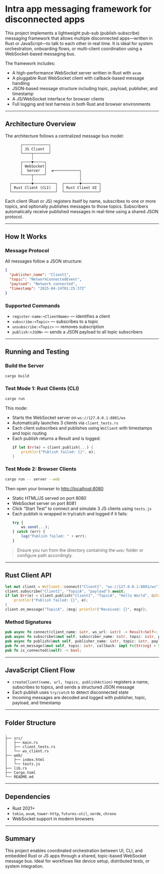 # Intra app messaging framework for disconnected apps

This project implements a lightweight pub-sub (publish-subscribe) messaging framework that allows multiple disconnected apps—written in Rust or JavaScript—to talk to each other in real time. It is ideal for system orchestration, onboarding flows, or multi-client coordination using a WebSocket-based messaging bus.

The framework includes:
- A high-performance WebSocket server written in Rust with `axum`
- A pluggable Rust WebSocket client with callback-based message handling
- JSON-based message structure including topic, payload, publisher, and timestamp
- A JS/WebSocket interface for browser clients
- Full logging and test harness in both Rust and browser environments

---

## Architecture Overview

The architecture follows a centralized message bus model:

```
       ┌────────────┐
       │ JS Client  │
       └────┬───────┘
            │
       ┌────▼─────┐
       │ WebSocket│
       │  Server  │  ◄────────────┐
       └────┬─────┘               │
            │                     │
  ┌─────────▼──────────┐  ┌───────▼────────┐
  │ Rust Client (CLI)  │  │ Rust Client UI │
  └────────────────────┘  └────────────────┘
```

Each client (Rust or JS) registers itself by name, subscribes to one or more topics, and optionally publishes messages to those topics. Subscribers automatically receive published messages in real-time using a shared JSON protocol.

---

## How It Works

### Message Protocol

All messages follow a JSON structure:

```json
{
  "publisher_name": "Client1",
  "topic": "NetworkConnectedEvent",
  "payload": "Network connected",
  "timestamp": "2025-04-24T01:25:37Z"
}
```

### Supported Commands

- `register-name:<ClientName>` — identifies a client
- `subscribe:<Topic>` — subscribes to a topic
- `unsubscribe:<Topic>` — removes subscription
- `publish:<JSON>` — sends a JSON payload to all topic subscribers

---

## Running and Testing

### Build the Server

```sh
cargo build
```

### Test Mode 1: Rust Clients (CLI)

```sh
cargo run
```

This mode:
- Starts the WebSocket server on `ws://127.0.0.1:8081/ws`
- Automatically launches 3 clients via `client_tests.rs`
- Each client subscribes and publishes using `WsClient` with timestamps and topic routing
- Each publish returns a Result and is logged:
  ```rust
  if let Err(e) = client.publish(...) {
      println!("Publish failed: {}", e);
  }
  ```

### Test Mode 2: Browser Clients

```sh
cargo run -- server --web
```

Then open your browser to [http://localhost:8080](http://localhost:8080)

- Static HTML/JS served on port 8080
- WebSocket server on port 8081
- Click “Start Test” to connect and simulate 3 JS clients using `tests.js`
- Each publish is wrapped in try/catch and logged if it fails:
  ```js
  try {
      ws.send(...);
  } catch (err) {
      log("Publish failed: " + err);
  }
  ```

> Ensure you run from the directory containing the `web/` folder or configure path accordingly.

---

## Rust Client API

```rust
let mut client = WsClient::connect("Client1", "ws://127.0.0.1:8081/ws").await?;
client.subscribe("Client1", "TopicA", "payload").await;
if let Err(e) = client.publish("Client1", "TopicA", "Hello World", &Utc::now().to_rfc3339()).await {
    println!("Publish failed: {}", e);
}
client.on_message("TopicA", |msg| println!("Received: {}", msg));
```

### Method Signatures

```rust
pub async fn connect(client_name: &str, ws_url: &str) -> Result<Self>;
pub async fn subscribe(&mut self, subscriber_name: &str, topic: &str, payload: &str);
pub async fn publish(&mut self, publisher_name: &str, topic: &str, payload: &str, timestamp: &str) -> Result<(), String>;
pub fn on_message(&mut self, topic: &str, callback: impl Fn(String) + Send + Sync + 'static);
pub fn is_connected(&self) -> bool;
```

---

## JavaScript Client Flow

- `createClient(name, url, topics, publishAction)` registers a name, subscribes to topics, and sends a structured JSON message
- Each publish uses `try/catch` to detect disconnected state
- Incoming messages are decoded and logged with publisher, topic, payload, and timestamp

---

## Folder Structure

```
.
├── src/
│   ├── main.rs
│   ├── client_tests.rs
│   └── ws_client.rs
├── web/
│   ├── index.html
│   └── tests.js
├── lib.rs
├── Cargo.toml
└── README.md
```

---

## Dependencies

- Rust 2021+
- `tokio`, `axum`, `tower-http`, `futures-util`, `serde`, `chrono`
- WebSocket support in modern browsers

---

## Summary

This project enables coordinated orchestration between UI, CLI, and embedded Rust or JS apps through a shared, topic-based WebSocket message bus. Ideal for workflows like device setup, distributed tests, or system integration.
